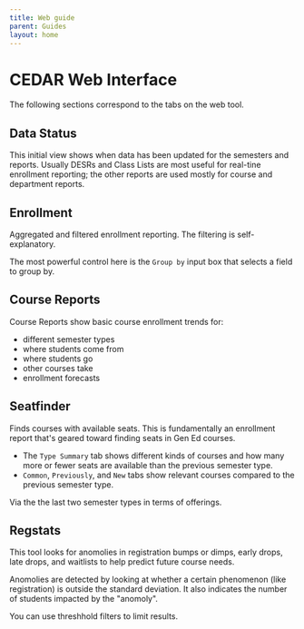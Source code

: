 ```yaml
---
title: Web guide
parent: Guides 
layout: home
---
```


# CEDAR Web Interface
The following sections correspond to the tabs on the web tool.

## Data Status
This initial view shows when data has been updated for the semesters and reports. Usually DESRs and Class Lists are most useful for real-tine enrollment reporting; the other reports are used mostly for course and department reports.

## Enrollment
Aggregated and filtered enrollment reporting. The filtering is self-explanatory. 

The most powerful control here is the `Group by` input box that selects a field to group by. 


## Course Reports
Course Reports show basic course enrollment trends for: 
- different semester types
- where students come from
- where students go
- other courses take
- enrollment forecasts

## Seatfinder
Finds courses with available seats. This is fundamentally an enrollment report that's geared toward finding seats in Gen Ed courses. 
- The `Type Summary` tab shows different kinds of courses and how many more or fewer seats are available than the previous semester type.
- `Common`, `Previously`, and `New` tabs show relevant courses compared to the previous semester type.


Via the  the last two semester types in terms of offerings. 

## Regstats
This tool looks for anomolies in registration bumps or dimps, early drops, late drops, and waitlists to help predict future course needs. 

Anomolies are detected by looking at whether a certain phenomenon (like registration) is outside the standard deviation. It also indicates the number of students impacted by the "anomoly".

You can use threshhold filters to limit results.